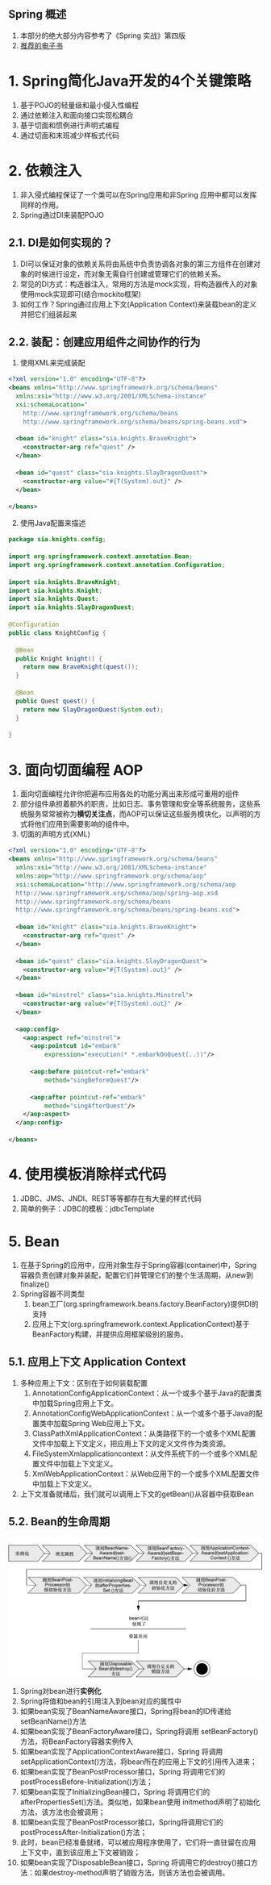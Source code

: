 Spring 概述
---
1. 本部分的绝大部分内容参考了《Spring 实战》第四版
2. <a href = "https://potoyang.gitbook.io/spring-in-action-v4/">推荐的电子书</a>

# 1. Spring简化Java开发的4个关键策略
1. 基于POJO的轻量级和最小侵入性编程
2. 通过依赖注入和面向接口实现松耦合
3. 基于切面和惯例进行声明式编程
4. 通过切面和末班减少样板式代码

# 2. 依赖注入
1. 非入侵式编程保证了一个类可以在Spring应用和非Spring 应用中都可以发挥同样的作用。
2. Spring通过DI来装配POJO

## 2.1. DI是如何实现的？
1. DI可以保证对象的依赖关系将由系统中负责协调各对象的第三方组件在创建对象的时候进行设定，而对象无需自行创建或管理它们的依赖关系。
2. 常见的DI方式：构造器注入，常用的方法是mock实现，将构造器传入的对象使用mock实现即可(结合mockito框架)
3. 如何工作？Spring通过应用上下文(Application Context)来装载bean的定义并把它们组装起来

## 2.2. 装配：创建应用组件之间协作的行为
1. 使用XML来完成装配

```xml
<?xml version="1.0" encoding="UTF-8"?>
<beans xmlns="http://www.springframework.org/schema/beans"
  xmlns:xsi="http://www.w3.org/2001/XMLSchema-instance"
  xsi:schemaLocation="
    http://www.springframework.org/schema/beans 
    http://www.springframework.org/schema/beans/spring-beans.xsd">

  <bean id="knight" class="sia.knights.BraveKnight">
    <constructor-arg ref="quest" />
  </bean>

  <bean id="quest" class="sia.knights.SlayDragonQuest">
    <constructor-arg value="#{T(System).out}" />
  </bean>

</beans>
```

2. 使用Java配置来描述

```java
package sia.knights.config;

import org.springframework.context.annotation.Bean;
import org.springframework.context.annotation.Configuration;

import sia.knights.BraveKnight;
import sia.knights.Knight;
import sia.knights.Quest;
import sia.knights.SlayDragonQuest;

@Configuration
public class KnightConfig {

  @Bean
  public Knight knight() {
    return new BraveKnight(quest());
  }
  
  @Bean
  public Quest quest() {
    return new SlayDragonQuest(System.out);
  }

}
```

# 3. 面向切面编程 AOP
1. 面向切面编程允许你把遍布应用各处的功能分离出来形成可重用的组件
2. 部分组件承担着额外的职责，比如日志、事务管理和安全等系统服务，这些系统服务常常被称为**横切关注点**，而AOP可以保证这些服务模块化，以声明的方式将他们应用到需要影响的组件中。
3. 切面的声明方式(XML)

```xml
<?xml version="1.0" encoding="UTF-8"?>
<beans xmlns="http://www.springframework.org/schema/beans"
  xmlns:xsi="http://www.w3.org/2001/XMLSchema-instance"
  xmlns:aop="http://www.springframework.org/schema/aop"
  xsi:schemaLocation="http://www.springframework.org/schema/aop 
  http://www.springframework.org/schema/aop/spring-aop.xsd
  http://www.springframework.org/schema/beans 
  http://www.springframework.org/schema/beans/spring-beans.xsd">

  <bean id="knight" class="sia.knights.BraveKnight">
    <constructor-arg ref="quest" />
  </bean>

  <bean id="quest" class="sia.knights.SlayDragonQuest">
    <constructor-arg value="#{T(System).out}" />
  </bean>

  <bean id="minstrel" class="sia.knights.Minstrel">
    <constructor-arg value="#{T(System).out}" />
  </bean>

  <aop:config>
    <aop:aspect ref="minstrel">
      <aop:pointcut id="embark"
          expression="execution(* *.embarkOnQuest(..))"/>
        
      <aop:before pointcut-ref="embark" 
          method="singBeforeQuest"/>

      <aop:after pointcut-ref="embark" 
          method="singAfterQuest"/>
    </aop:aspect>
  </aop:config>
  
</beans>
```

# 4. 使用模板消除样式代码
1. JDBC、JMS、JNDI、REST等等都存在有大量的样式代码
2. 简单的例子：JDBC的模板：jdbcTemplate

# 5. Bean
1. 在基于Spring的应用中，应用对象生存于Spring容器(container)中，Spring容器负责创建对象并装配，配置它们并管理它们的整个生活周期，从new到finalize()
2. Spring容器不同类型
   1. bean工厂(org.springframework.beans.factory.BeanFactory)提供DI的支持
   2. 应用上下文(org.springframework.context.ApplicationContext)基于BeanFactory构建，并提供应用框架级别的服务。

## 5.1. 应用上下文 Application Context
1. 多种应用上下文：区别在于如何装载配置
   1. AnnotationConfigApplicationContext：从一个或多个基于Java的配置类中加载Spring应用上下文。
   2. AnnotationConfigWebApplicationContext：从一个或多个基于Java的配置类中加载Spring Web应用上下文。
   3. ClassPathXmlApplicationContext：从类路径下的一个或多个XML配置文件中加载上下文定义，把应用上下文的定义文件作为类资源。
   4. FileSystemXmlapplicationcontext：从文件系统下的一个或多个XML配置文件中加载上下文定义。
   5. XmlWebApplicationContext：从Web应用下的一个或多个XML配置文件中加载上下文定义。
2. 上下文准备就绪后，我们就可以调用上下文的getBean()从容器中获取Bean

## 5.2. Bean的生命周期
![](./img/charpter1/1.jpg)

1. Spring对bean进行**实例化**
2. Spring将值和bean的引用注入到bean对应的属性中
3. 如果bean实现了BeanNameAware接口，Spring将bean的ID传递给setBeanName()方法
4. 如果bean实现了BeanFactoryAware接口，Spring将调用 setBeanFactory()方法，将BeanFactory容器实例传入
5. 如果bean实现了ApplicationContextAware接口，Spring 将调用setApplicationContext()方法，将bean所在的应用上下文的引用传入进来；
6. 如果bean实现了BeanPostProcessor接口，Spring 将调用它们的postProcessBefore-Initialization()方法；
7. 如果bean实现了InitializingBean接口，Spring 将调用它们的afterPropertiesSet()方法。类似地，如果bean使用 initmethod声明了初始化方法，该方法也会被调用；
8. 如果bean实现了BeanPostProcessor接口，Spring将调用它们的postProcessAfter-Initialization()方法；
9. 此时，bean已经准备就绪，可以被应用程序使用了，它们将一直驻留在应用上下文中，直到该应用上下文被销毁；
10. 如果bean实现了DisposableBean接口，Spring 将调用它的destroy()接口方法：如果destroy-method声明了销毁方法，则该方法也会被调用。

